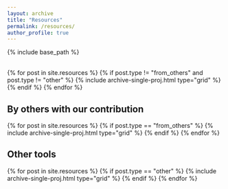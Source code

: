 ```yaml
---
layout: archive
title: "Resources"
permalink: /resources/
author_profile: true
---
```


{% include base_path %}

<br>

<div class="grid">
  <div class="wrapper">
    {% for post in site.resources %}
      {% if post.type != "from_others" and post.type != "other" %}
        {% include archive-single-proj.html type="grid" %}
      {% endif %}
    {% endfor %}
  </div>
</div>

<h2>By others with our contribution</h2>
<div class="grid">
  <div class="wrapper">
    {% for post in site.resources %}
      {% if post.type == "from_others" %}
        {% include archive-single-proj.html type="grid" %}
      {% endif %}
    {% endfor %}
  </div>
</div>

<h2>Other tools</h2>
<div class="grid">
  <div class="wrapper">
    {% for post in site.resources %}
      {% if post.type == "other" %}
        {% include archive-single-proj.html type="grid" %}
      {% endif %}
    {% endfor %}
  </div>
</div>
